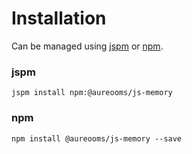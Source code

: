 # Installation
Can be managed using
[jspm](http://jspm.io)
or [npm](https://github.com/npm/npm).

### jspm
```terminal
jspm install npm:@aureooms/js-memory
```

### npm
```terminal
npm install @aureooms/js-memory --save
```
